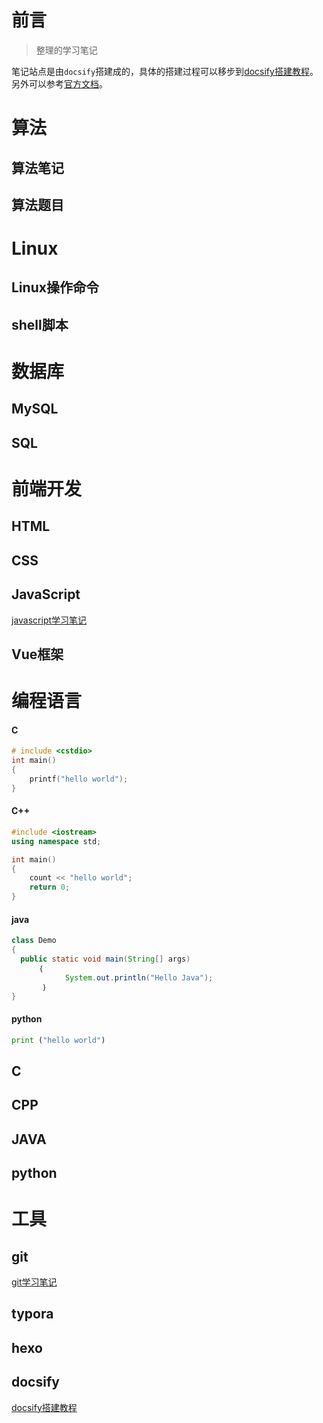 # **前言**

> 整理的学习笔记

笔记站点是由`docsify`搭建成的，具体的搭建过程可以移步到[docsify搭建教程](/docsify/docsify.md)。另外可以参考[官方文档](https://docsify.js.org/#/)。

# **算法**

## 算法笔记

## 算法题目

# **Linux**

## Linux操作命令

## shell脚本

# **数据库**

## MySQL

## SQL

# **前端开发**

## HTML

## CSS

## JavaScript

[javascript学习笔记](/前端/javascript/JavaScript学习笔记.md)

## Vue框架

# **编程语言**

<!-- tabs:start -->

#### **C**

```c
# include <cstdio>
int main()
{
    printf("hello world");
}
```



#### **C++**

```cpp
#include <iostream>
using namespace std;

int main()
{
    count << "hello world";
    return 0;
}
```


#### **java**

```java
class Demo
{
  public static void main(String[] args)
      ｛
            System.out.println("Hello Java");
       ｝ 
}
```



#### **python**

```python
print ("hello world")
```



<!-- tabs:end -->

## C

## CPP

## JAVA

## python

[](/编程语言/python/python学习笔记.md)

# **工具**

## git

[git学习笔记](/工具/Git学习笔记.md)

## typora

## hexo

## docsify

[docsify搭建教程](/docsify/docsify.md)



